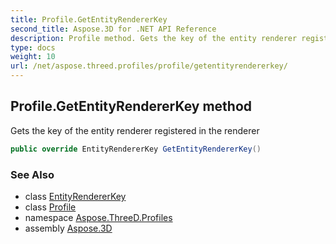 ```yaml
---
title: Profile.GetEntityRendererKey
second_title: Aspose.3D for .NET API Reference
description: Profile method. Gets the key of the entity renderer registered in the renderer
type: docs
weight: 10
url: /net/aspose.threed.profiles/profile/getentityrendererkey/
---
```

## Profile.GetEntityRendererKey method

Gets the key of the entity renderer registered in the renderer

```csharp
public override EntityRendererKey GetEntityRendererKey()
```

### See Also

* class [EntityRendererKey](../../../aspose.threed.render/entityrendererkey/)
* class [Profile](../)
* namespace [Aspose.ThreeD.Profiles](../../profile/)
* assembly [Aspose.3D](../../../)


